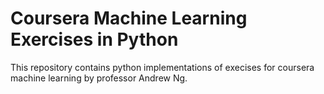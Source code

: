 # Coursera Machine Learning Exercises in Python

This repository contains python implementations of execises for coursera machine learning by professor Andrew Ng.
